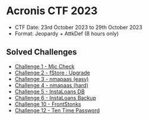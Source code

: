 # Acronis CTF 2023
- CTF Date: 23rd October 2023 to 29th October 2023
- Format: Jeopardy + AttkDef (8 hours only)

## Solved Challenges
- [Challenge 1 - Mic Check](./1-mic-check)
- [Challenge 2 - fStore : Upgrade](./2-fstore-upgrade)
- [Challenge 3 - nmapaas (easy)](./3-nmapaas-easy)
- [Challenge 4 - nmapaas (hard)](./4-nmapaas-hard)
- [Challenge 5 - InstaLoans DB](./5-instaloans-db)
- [Challenge 6 - InstaLoans Backup](./6-instaloans-backup)
- [Challenge 10 - FrontStonks](./10-frontstonks)
- [Challenge 12 - Ten Time Password](./12-tentimepasswd/)